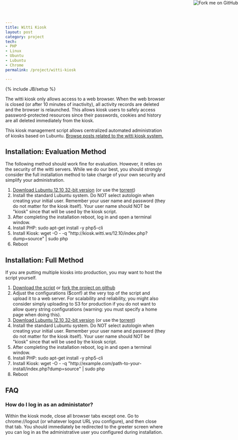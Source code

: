 ```yaml
---
title: Witti Kiosk
layout: post
category: project
tech:
- PHP
- Linux
- Ubuntu
- Lubuntu
- Chrome
permalink: /project/witti-kiosk

---
```

{% include JB/setup %}
<div id="node-257" class="node node-project node-promoted">
  <div class="content clearfix">
    <div class="field field-name-body field-type-text-with-summary field-label-hidden"><div class="field-items"><div class="field-item even"><p>The witti kiosk only allows access to a web browser. When the web browser is closed (or after 10 minutes of inactivity), all activity records are deleted and the browser is relaunched. This allows kiosk users to safely access password-protected resources since their passwords, cookies and history are all deleted immediately from the kiosk.</p>
<!--break-->
<p><a href="https://github.com/wittiws/kiosk"><img alt="Fork me on GitHub" src="https://s3.amazonaws.com/github/ribbons/forkme_right_red_aa0000.png" style="position: absolute; top: 0; right: 0; border: 0;" /></a>This kiosk management script allows centralized automated administration of kiosks based on Lubuntu. <a href="/project/witti-kiosk/posts">Browse posts related to the witti kiosk system.</a></p>
<h2>
	Installation: Evaluation Method</h2>
<p>The following method should work fine for evaluation. However, it relies on the security of the witti servers. While we do our best, you should strongly consider the full installation method to take charge of your own security and simplify your administration.</p>
<ol><li>
		<a href="http://cdimage.ubuntu.com/lubuntu/releases/12.10/release/lubuntu-12.10-desktop-i386.iso">Download Lubuntu 12.10 32-bit version</a> (or use the <a href="http://cdimages.ubuntu.com/lubuntu/releases/quantal/release/lubuntu-12.10-desktop-i386.iso.torrent">torrent</a>)</li>
	<li>
		Install the standard Lubuntu system. Do NOT select autologin when creating your initial user. Remember your user name and password (they do not matter for the kiosk itself). Your user name should NOT be "kiosk" since that will be used by the kiosk script.</li>
	<li>
		After completing the installation reboot, log in and open a terminal window.</li>
	<li>
		Install PHP: sudo apt-get install -y php5-cli</li>
	<li>
		Install Kiosk: wget -O - -q "http://kiosk.witti.ws/12.10/index.php?dump=source" | sudo php</li>
	<li>
		Reboot</li>
</ol><h2>
	Installation: Full Method</h2>
<p>If you are putting multiple kiosks into production, you may want to host the script yourself.</p>
<ol><li>
		<a href="http://kiosk.witti.ws/12.10/index.php?dump=source">Download the script</a> or <a href="https://github.com/wittiws/kiosk">fork the project on github</a></li>
	<li>
		Adjust the configurations ($conf) at the very top of the script and upload it to a web server. For scalability and reliability, you might also consider simply uploading to S3 for production if you do not want to allow query string configurations (warning: you must specify a home page when doing this).</li>
	<li>
		<a href="http://cdimage.ubuntu.com/lubuntu/releases/12.10/release/lubuntu-12.10-desktop-i386.iso">Download Lubuntu 12.10 32-bit version</a> (or use the <a href="http://cdimages.ubuntu.com/lubuntu/releases/quantal/release/lubuntu-12.10-desktop-i386.iso.torrent">torrent</a>)</li>
	<li>
		Install the standard Lubuntu system. Do NOT select autologin when creating your initial user. Remember your user name and password (they do not matter for the kiosk itself). Your user name should NOT be "kiosk" since that will be used by the kiosk script.</li>
	<li>
		After completing the installation reboot, log in and open a terminal window.</li>
	<li>
		Install PHP: sudo apt-get install -y php5-cli</li>
	<li>
		Install Kiosk: wget -O - -q "http://example.com/path-to-your-install/index.php?dump=source" | sudo php</li>
	<li>
		Reboot</li>
</ol><h2>
	FAQ</h2>
<h3>
	How do I log in as an administator?</h3>
<p>Within the kiosk mode, close all browser tabs except one. Go to chrome://logout (or whatever logout URL you configure), and then close that tab. You should immediately be redirected to the greeter screen where you can log in as the administrative user you configured during installation.</p>
</div></div></div>  </div>
</div>
